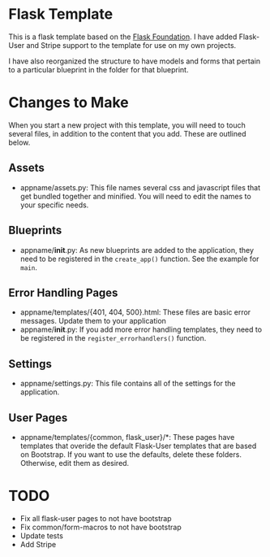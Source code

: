 # Flask Template

This is a flask template based on the [Flask Foundation](https://github.com/JackStouffer/Flask-Foundation).  I have added Flask-User and Stripe support to the template for use on my own projects.

I have also reorganized the structure to have models and forms that pertain to a particular blueprint in the folder for that blueprint.

# Changes to Make

When you start a new project with this template, you will need to touch several files, in addition to the content that you add.  These are outlined below. 

## Assets

- appname/assets.py: This file names several css and javascript files that get bundled together and minified.  You will need to edit the names to your specific needs.

## Blueprints

- appname/__init__.py: As new blueprints are added to the application, they need to be registered in the `create_app()` function.  See the example for `main`.

## Error Handling Pages

- appname/templates/{401, 404, 500}.html: These files are basic error messages.  Update them to your application
- appname/__init__.py: If you add more error handling templates, they need to be registered in the `register_errorhandlers()` function.

## Settings

- appname/settings.py: This file contains all of the settings for the application.  

## User Pages

- appname/templates/{common, flask_user}/*: These pages have templates that overide the default Flask-User templates that are based on Bootstrap.  If you want to use the defaults, delete these folders.  Otherwise, edit them as desired.

# TODO

- Fix all flask-user pages to not have bootstrap
- Fix common/form-macros to not have bootstrap
- Update tests
- Add Stripe